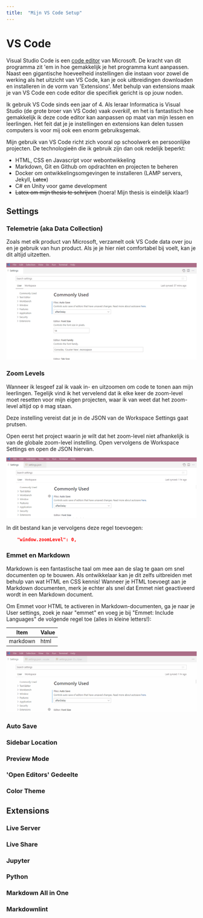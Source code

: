 ```yaml
---
title:  "Mijn VS Code Setup"
---
```


# VS Code

Visual Studio Code is een [code editor](/courses/informatica/basiskennis/code-editors.html) van Microsoft. De kracht van dit programma zit 'em in hoe gemakkelijk je het programma kunt aanpassen. Naast een gigantische hoeveelheid instellingen die instaan voor zowel de werking als het uitzicht van VS Code, kan je ook uitbreidingen downloaden en installeren in de vorm van 'Extensions'. Met behulp van extensions maak je van VS Code een code editor die specifiek gericht is op jouw noden.

Ik gebruik VS Code sinds een jaar of 4. Als leraar Informatica is Visual Studio (de grote broer van VS Code) vaak *overkill*, en het is fantastisch hoe gemakkelijk ik deze code editor kan aanpassen op maat van mijn lessen en leerlingen. Het feit dat je je instellingen en extensions kan delen tussen computers is voor mij ook een enorm gebruiksgemak.

Mijn gebruik van VS Code richt zich vooral op schoolwerk en persoonlijke projecten. De technologieën die ik gebruik zijn dan ook redelijk beperkt:

- HTML, CSS en Javascript voor webontwikkeling
- Markdown, Git en Github om opdrachten en projecten te beheren
- Docker om ontwikkelingsomgevingen te installeren (LAMP servers, Jekyll, ~~Latex~~)
- C# en Unity voor game development
- ~~Latex om mijn thesis te schrijven~~ (hoera! Mijn thesis is eindelijk klaar!)


<!--more-->

## Settings

### Telemetrie (aka Data Collection)

Zoals met elk product van Microsoft, verzamelt ook VS Code data over jou en je gebruik van hun product. Als je je hier niet comfortabel bij voelt, kan je dit altijd uitzetten.

![telemetry settings in VS Code](/assets/img/2021-12-10-settings-telemetry.gif)

### Zoom Levels

Wanneer ik lesgeef zal ik vaak in- en uitzoomen om code te tonen aan mijn leerlingen. Tegelijk vind ik het vervelend dat ik elke keer de zoom-level moet resetten voor mijn eigen projecten, waar ik van weet dat het zoom-level altijd op `0` mag staan.

Deze instelling vereist dat je in de JSON van de Workspace Settings gaat prutsen.

Open eerst het project waarin je wilt dat het zoom-level niet afhankelijk is van de globale zoom-level instelling. Open vervolgens de Workspace Settings en open de JSON hiervan.

![Workspace Zoom levels](/assets/img/2021-12-10-settings-workspace.gif)

In dit bestand kan je vervolgens deze regel toevoegen:

```json
    "window.zoomLevel": 0,
```


### Emmet en Markdown

Markdown is een fantastische taal om mee aan de slag te gaan om snel documenten op te bouwen. Als ontwikkelaar kan je dit zelfs uitbreiden met behulp van wat HTML en CSS kennis! Wanneer je HTML toevoegt aan je Markdown documenten, merk je echter als snel dat Emmet niet geactiveerd wordt in een Markdown document.

Om Emmet voor HTML te activeren in Markdown-documenten, ga je naar je User settings, zoek je naar "emmet" en voeg je bij "Emmet: Include Languages" de volgende regel toe (alles in kleine letters!):

| Item | Value |
| --- | --- |
| markdown | html |

![enabling emmet in markdown](/assets/img/2021-12-10-markdown-emmet.gif)

### Auto Save

### Sidebar Location

### Preview Mode

### 'Open Editors' Gedeelte

### Color Theme

## Extensions

### Live Server

### Live Share

### Jupyter

### Python

### Markdown All in One

### Markdownlint

<!--more-->